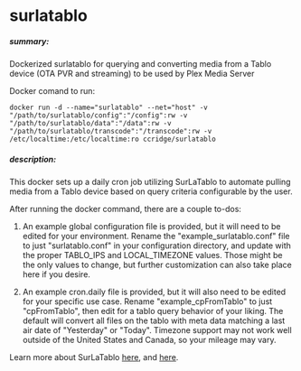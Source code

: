 # surlatablo

##### summary:
Dockerized surlatablo for querying and converting media from a Tablo device (OTA PVR and streaming) to be used by Plex Media Server

Docker comand to run:
```
docker run -d --name="surlatablo" --net="host" -v "/path/to/surlatablo/config":"/config":rw -v "/path/to/surlatablo/data":"/data":rw -v "/path/to/surlatablo/transcode":"/transcode":rw -v /etc/localtime:/etc/localtime:ro ccridge/surlatablo
```

##### description:
This docker sets up a daily cron job utilizing SurLaTablo to automate pulling media from a Tablo device based on query criteria configurable by the user.

After running the docker command, there are a couple to-dos:

1.  An example global configuration file is provided, but it will need to be edited for your environment.  Rename the "example_surlatablo.conf" file to just "surlatablo.conf" in your configuration directory, and update with the proper TABLO_IPS and LOCAL_TIMEZONE values.  Those might be the only values to change, but further customization can also take place here if you desire.

2.  An example cron.daily file is provided, but it will also need to be edited for your specific use case.  Rename "example_cpFromTablo" to just "cpFromTablo", then edit for a tablo query behavior of your liking.  The default will convert all files on the tablo with meta data matching a last air date of "Yesterday" or "Today".  Timezone support may not work well outside of the United States and Canada, so your mileage may vary.

Learn more about SurLaTablo [here](http://community.tablotv.com/discussion/1411/surlatablo-py-python-program-to-query-and-convert-tablo-recordings), and [here](http://endlessnow.com/ten/SurLaTablo/).
